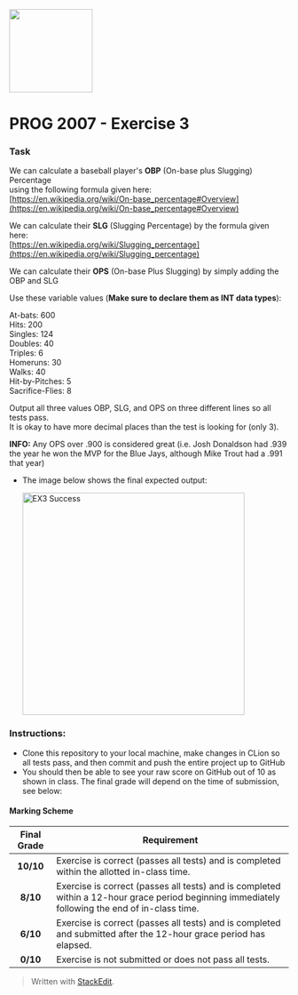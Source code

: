 <img width="150px" src="https://www.nscc.ca/img/aboutnscc/visual-identity-guidelines/artwork/nscc-jpeg.jpg" >

# PROG 2007 - Exercise 3

### Task
We can calculate a baseball player's **OBP** (On-base plus Slugging) Percentage  
using the following formula given here:  
[https://en.wikipedia.org/wiki/On-base_percentage#Overview](https://en.wikipedia.org/wiki/On-base_percentage#Overview)

We can calculate their **SLG** (Slugging Percentage) by the formula given here:  
[https://en.wikipedia.org/wiki/Slugging_percentage](https://en.wikipedia.org/wiki/Slugging_percentage)

We can calculate their **OPS** (On-base Plus Slugging) by simply adding the OBP and SLG

Use these variable values (**Make sure to declare them as INT data types**):

At-bats: 600  
Hits: 200  
Singles: 124  
Doubles: 40  
Triples: 6  
Homeruns: 30  
Walks: 40  
Hit-by-Pitches: 5  
Sacrifice-Flies: 8

Output all three values OBP, SLG, and OPS on three different lines so all tests pass.  
It is okay to have more decimal places than the test is looking for (only 3).

**INFO:** Any OPS over .900 is considered great (i.e. Josh Donaldson had .939 the year he won the MVP for the Blue Jays, although Mike Trout had a .991 that year)

- The image below shows the final expected output:

    <img width="400px" src="https://prog2007.netlify.app/ex3-success.png" alt="EX3 Success">

### Instructions:
-   Clone this repository to your local machine, make changes in CLion so all tests pass, and then commit and push the entire project up to GitHub
-   You should then be able to see your raw score on GitHub out of 10 as shown in class. The final grade will depend on the time of submission, see below:

#### Marking Scheme
Final Grade | Requirement
:---: | ---
|**10/10** | Exercise is correct (passes all tests) and is completed within the allotted in-class time.
|**8/10** | Exercise is correct (passes all tests) and is completed within a 12-hour grace period beginning immediately following the end of in-class time.
|**6/10** | Exercise is correct (passes all tests) and is completed and submitted after the 12-hour grace period has elapsed.
|**0/10** | Exercise is not submitted or does not pass all tests.

> Written with [StackEdit](https://stackedit.io/).